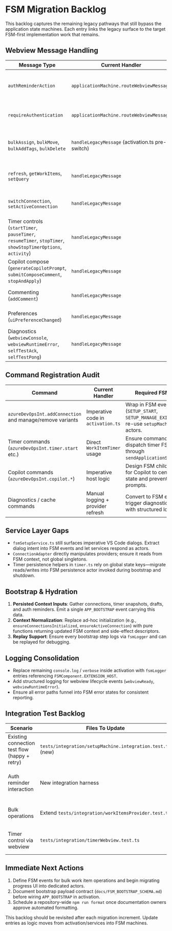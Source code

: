 # FSM Migration Backlog

This backlog captures the remaining legacy pathways that still bypass the application state machines. Each entry links the legacy surface to the target FSM-first implementation work that remains.

## Webview Message Handling

| Message Type                                                                                                | Current Handler                                  | Legacy Behaviors                                                                                     | FSM Target                                                                                                                                       | Notes                                                                                  |
| ----------------------------------------------------------------------------------------------------------- | ------------------------------------------------ | ---------------------------------------------------------------------------------------------------- | ------------------------------------------------------------------------------------------------------------------------------------------------ | -------------------------------------------------------------------------------------- |
| `authReminderAction`                                                                                        | `applicationMachine.routeWebviewMessage`         | Routed through `handleAuthReminderAction` helper to update reminders and trigger FSM-driven sign-in. | [DONE] Covered by `tests/fsm/authReminderActions.test.ts`.                                                                                       | Pending reminder map now owned by FSM context.                                         |
| `requireAuthentication`                                                                                     | `applicationMachine.routeWebviewMessage`         | Manual webview auth requests fan into `planRequireAuthentication` and FSM sign-in flow.              | [DONE] Covered by `tests/fsm/requireAuthentication.test.ts`.                                                                                     | Legacy activation handler removed.                                                     |
| `bulkAssign`, `bulkMove`, `bulkAddTags`, `bulkDelete`                                                       | `handleLegacyMessage` (activation.ts pre-switch) | Requests selected IDs, prompts user via VS Code APIs, performs client updates with progress UI.      | Introduce `webviewBulkActionMachine` or dedicated actors invoked from `routeWebviewMessage`. Use pure helpers in `src/fsm/functions/workItems/`. | Requires splitting UI prompting (VS Code commands) from data mutation for testability. |
| `refresh`, `getWorkItems`, `setQuery`                                                                       | `handleLegacyMessage`                            | Calls provider directly, mutates legacy caches, posts snapshots.                                     | Replace with FSM events (`REFRESH_DATA`, `WEBVIEW_QUERY_CHANGED`) and let connection/timer machines emit work item snapshots.                    | Align with `syncDataToWebview` action already in `applicationMachine`.                 |
| `switchConnection`, `setActiveConnection`                                                                   | `handleLegacyMessage`                            | Calls `switchActiveConnectionLegacy`, manipulates `activeConnectionId`.                              | Route to `CONNECTION_SELECTED` event; move switching logic into connection FSM actors.                                                           | Needs bootstrap of provider caching via FSM context.                                   |
| Timer controls (`startTimer`, `pauseTimer`, `resumeTimer`, `stopTimer`, `showStopTimerOptions`, `activity`) | `handleLegacyMessage`                            | Delegates to `WorkItemTimer` singleton, manual telemetry/logging.                                    | Ensure `routeWebviewMessage` forwards to timer child actor exclusively; remove direct timer usage.                                               | Timer machine already interprets `timer:start` etc; align message types.               |
| Copilot compose (`generateCopilotPrompt`, `submitComposeComment`, `stopAndApply`)                           | `handleLegacyMessage`                            | Uses imperative helpers, direct Azure API calls and telemetry.                                       | Build dedicated FSM child machine for compose flow with pure helpers for prompt generation & draft persistence.                                  | Update integration tests to cover new events.                                          |
| Commenting (`addComment`)                                                                                   | `handleLegacyMessage`                            | Directly posts comment via provider, refreshes UI manually.                                          | Move to FSM action that orchestrates provider actor, leverages context logging.                                                                  | Ensure errors flow through FSM error states.                                           |
| Preferences (`uiPreferenceChanged`)                                                                         | `handleLegacyMessage`                            | Writes VS Code global state directly.                                                                | Build pure helper that returns new preferences; persist through FSM persistence actor.                                                           |
| Diagnostics (`webviewConsole`, `webviewRuntimeError`, `selfTestAck`, `selfTestPong`)                        | `handleLegacyMessage`                            | Logs output, toggles self-test promise.                                                              | Convert to FSM logging events with structured metadata.                                                                                          | Preserve self-test for smoke builds.                                                   |

## Command Registration Audit

| Command                                                   | Current Handler                    | Required FSM Flow                                                                          |
| --------------------------------------------------------- | ---------------------------------- | ------------------------------------------------------------------------------------------ |
| `azureDevOpsInt.addConnection` and manage/remove variants | Imperative code in `activation.ts` | Wrap in FSM events (`SETUP_START`, `SETUP_MANAGE_EXISTING`); re-use `setupMachine` actors. |
| Timer commands (`azureDevOpsInt.timer.start` etc.)        | Direct `WorkItemTimer` usage       | Ensure commands simply dispatch timer FSM events through `sendApplicationStoreEvent`.      |
| Copilot commands (`azureDevOpsInt.copilot.*`)             | Imperative host logic              | Design FSM child machine for Copilot to centralize state and prevent duplicate prompts.    |
| Diagnostics / cache commands                              | Manual logging + provider refresh  | Convert to FSM events that trigger diagnostics actors with structured logging.             |

## Service Layer Gaps

- `fsmSetupService.ts` still surfaces imperative VS Code dialogs. Extract dialog intent into FSM events and let services respond as actors.
- `ConnectionAdapter` directly manipulates providers; ensure it reads from FSM context, not global singletons.
- Timer persistence helpers in `timer.ts` rely on global state keys—migrate reads/writes into FSM persistence actor invoked during bootstrap and shutdown.

## Bootstrap & Hydration

1. **Persisted Context Inputs**: Gather connections, timer snapshots, drafts, and auth reminders. Emit a single `APP_BOOTSTRAP` event carrying this data.
2. **Context Normalization**: Replace ad-hoc initialization (e.g., `ensureConnectionsInitialized`, `ensureActiveConnection`) with pure functions returning updated FSM context and side-effect descriptors.
3. **Replay Support**: Ensure every bootstrap step logs via `fsmLogger` and can be replayed for debugging.

## Logging Consolidation

- Replace remaining `console.log` / `verbose` inside activation with `fsmLogger` entries referencing `FSMComponent.EXTENSION_HOST`.
- Add structured logging for webview lifecycle events (`webviewReady`, `webviewRuntimeError`).
- Ensure all error paths funnel into FSM error states for consistent reporting.

## Integration Test Backlog

| Scenario                                      | Files To Update                                            | Notes                                                                              |
| --------------------------------------------- | ---------------------------------------------------------- | ---------------------------------------------------------------------------------- |
| Existing connection test flow (happy + retry) | `tests/integration/setupMachine.integration.test.ts` (new) | Build on unit coverage to validate UI/host round trip.                             |
| Auth reminder interaction                     | New integration harness                                    | Simulate `'authReminderAction'` messages and verify FSM state transitions/logging. |
| Bulk operations                               | Extend `tests/integration/workItemsProvider.test.ts`       | Once FSM-driven, verify progress + refresh events triggered correctly.             |
| Timer control via webview                     | `tests/integration/timerWebview.test.ts`                   | Cover start/pause/resume/stop messages routed through FSM.                         |

## Immediate Next Actions

1. Define FSM events for bulk work item operations and begin migrating progress UI into dedicated actors.
2. Document bootstrap payload contract (`docs/FSM_BOOTSTRAP_SCHEMA.md`) before wiring `APP_BOOTSTRAP` in activation.
3. Schedule a repository-wide `npm run format` once documentation owners approve automated formatting.

This backlog should be revisited after each migration increment. Update entries as logic moves from activation/services into FSM machines.
